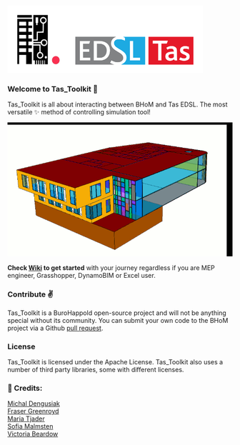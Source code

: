 <img src="https://raw.githubusercontent.com/BHoM/documentation/master/wiki/images/Tas_Toolkit/Tas_Toolkit_01.png?token=AY52hlC4U9gVNOLZlEyPQ2IBa-4D7UxWks5cHW9MwA%3D%3D" height= 150>  

### Welcome to Tas_Toolkit :sparkling_heart:

  

Tas_Toolkit is all about interacting between BHoM and Tas EDSL. The most versatile :sparkles: method of controlling simulation  tool!

<img src="https://raw.githubusercontent.com/BHoM/documentation/master/wiki/images/Tas_Toolkit/Tas_Toolkit_3Dmodel.gif?token=AY52hvXmG9t0Vxr0FRGZEXHQ_hxpWewiks5cHYsTwA%3D%3D" height= 300>  


**Check [Wiki](https://github.com/BHoM/TAS_Toolkit/wiki) to get started** with your journey regardless if you are MEP engineer, Grasshopper, DynamoBIM or Excel user.

### Contribute :v: ###
Tas_Toolkit is a BuroHappold open-source project and will not be anything special without its community.  You can submit your own code to the BHoM project via a Github [pull request](https://help.github.com/articles/using-pull-requests).

### License ###
Tas_Toolkit is licensed under the Apache License. Tas_Toolkit also uses a number of third party libraries, some with different licenses.

### :clap: Credits: ###
[Michal Dengusiak](https://github.com/michaldengusiak)  
[Fraser Greenroyd](https://github.com/FraserGreenroyd)   
[Maria Tjader](https://github.com/mariatjader)   
[Sofia Malmsten](https://github.com/SofiaMalmsten)    
[Victoria Beardow](https://github.com/vbeardow)   
